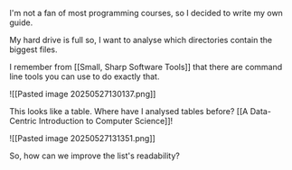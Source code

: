 I'm not a fan of most programming courses, so I decided to write my own guide.

My hard drive is full so, I want to analyse which directories contain the biggest files.

I remember from [[Small, Sharp Software Tools]] that there are command line tools you can use to do exactly that.

![[Pasted image 20250527130137.png]]

This looks like a table. Where have I analysed tables before? [[A Data-Centric Introduction to Computer Science]]!

![[Pasted image 20250527131351.png]]

So, how can we improve the list's readability?
